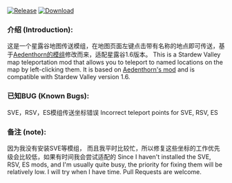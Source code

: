 [![Release](https://img.shields.io/github/v/release/Richard2091/MapTeleport?color=orange&logoColor=orange&label=Release&logo=DocuSign)](https://github.com/Richard2091/MapTeleport/releases/latest)
[![Download](https://shields.io/github/downloads/Richard2091/MapTeleport/total?logo=Bookmeter&label=Download&logoColor=yellow&color=yellow)](https://github.com/Richard2091/MapTeleport/releases)

### 介绍 (Introduction):
这是一个星露谷地图传送模组，在地图页面左键点击带有名称的地点即可传送，基于[Aedenthorn的模组](https://github.com/aedenthorn/StardewValleyMods)修改而来，适配星露谷1.6版本。
This is a Stardew Valley map teleportation mod that allows you to teleport to named locations on the map by left-clicking them. It is based on [Aedenthorn's mod](https://github.com/aedenthorn/StardewValleyMods) and is compatible with Stardew Valley version 1.6.

### 已知BUG (Known Bugs):
SVE，RSV，ES模组传送坐标错误
Incorrect teleport points for SVE, RSV, ES

### 备注 (note):
因为我没有安装SVE等模组， 而且我平时比较忙，所以修复这些坐标的工作优先级会比较低，如果有时间我会尝试适配的
Since I haven't installed the SVE, RSV, ES mods, and I'm usually quite busy, the priority for fixing them will be relatively low. I will try when I have time. Pull Requests are welcome.
 
